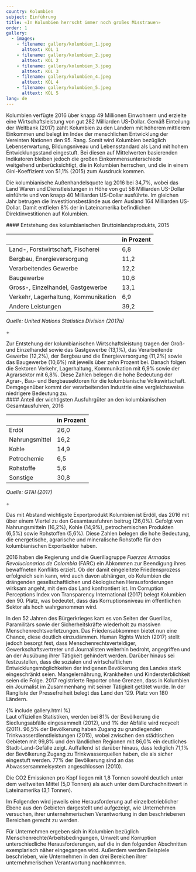 ```yaml
---
country: Kolumbien
subject: Einführung
title: «In Kolumbien herrscht immer noch großes Misstrauen»
order: 1
gallery:
  - images:
    - filename: gallery/kolumbien_1.jpeg
      alttext: KOL 1
    - filename: gallery/kolumbien_2.jpeg
      alttext: KOL 2
    - filename: gallery/kolumbien_3.jpeg
      alttext: KOL 3
    - filename: gallery/kolumbien_4.jpeg
      alttext: KOL 4
    - filename: gallery/kolumbien_5.jpeg
      alttext: KOL 5
lang: de
---
```


<!-- Text mit Sidestory rechts -->
<div class="has-sidestories-right grid" markdown="1">

<div class="content" markdown="1">
Kolumbien verfügte 2016 über knapp 49 Millionen Einwohnern und erzielte eine Wirtschaftsleistung von gut 282 Milliarden US-Dollar. Gemäß Einteilung der Weltbank (2017) zählt Kolumbien zu den Ländern mit höherem mittlerem Einkommen und belegt im Index der menschlichen Entwicklung der Vereinten Nationen den 95. Rang. Somit wird Kolumbien bezüglich Lebenserwartung, Bildungsniveau und Lebensstandard als Land mit hohem Entwicklungsstand eingestuft. Bei diesen auf Mittelwerten basierenden Indikatoren bleiben jedoch die großen Einkommensunterschiede weitgehend unberücksichtigt, die in Kolumbien herrschen, und die in einem Gini-Koeffizient von 51,1% (2015) zum Ausdruck kommen.

Die kolumbianische Außenhandelsquote lag 2016 bei 34,7%, wobei das Land Waren und Dienstleistungen in Höhe von gut 58 Milliarden US-Dollar einführte und von knapp 40 Milliarden US-Dollar ausführte. Im gleichen Jahr betrugen die Investitionsbestände aus dem Ausland 164 Milliarden US-Dollar. Damit entfielen 8% der in Lateinamerika befindlichen Direktinvestitionen auf Kolumbien.
</div>

<div class="sidestory sidestory-right" markdown="1">
#### Entstehung des kolumbianischen Bruttoinlandsprodukts, 2015

 &nbsp; | in Prozent
 --- | ---
 Land-, Forstwirtschaft, Fischerei | 6,8
 Bergbau, Energieversorgung | 11,2
 Verarbeitendes Gewerbe | 12,2
 Baugewerbe | 10,6
 Gross-, Einzelhandel, Gastgewerbe | 13,1
 Verkehr, Lagerhaltung, Kommunikation | 6,9
 Andere Leistungen | 39,2

_Quelle: United Nations Statistics Division (2017a)_
<p class="sidestory-toggle"><span>+</span></p>
</div>

<div class="overlay sidestory-right-content content">
<div class="ss-content" markdown="1">
Zur Entstehung der kolumbianischen Wirtschaftsleistung tragen der Groß- und Einzelhandel sowie das Gastgewerbe (13,1%), das Verarbeitende Gewerbe (12,2%), der Bergbau und die Energieversorgung (11,2%) sowie das Baugewerbe (10,6%) mit jeweils über zehn Prozent bei. Danach folgen die Sektoren Verkehr, Lagerhaltung, Kommunikation mit 6,9% sowie der Agrarsektor mit 6,8%. Diese Zahlen belegen die hohe Bedeutung der Agrar-, Bau- und Bergbausektoren für die kolumbianische Volkswirtschaft. Demgegenüber kommt der verarbeitenden Industrie eine vergleichsweise niedrigere Bedeutung zu.
</div>
</div>

</div>


<!-- Text mit Sidestory links -->
<div class="has-sidestories-left grid" markdown="1">

<div class="sidestory sidestory-left" markdown="1">
#### Anteil der wichtigsten Ausfuhrgüter an den kolumbianischen Gesamtausfuhren, 2016

 &nbsp; | in Prozent
--- | ---
Erdöl | 26,0
Nahrungsmittel | 16,2
Kohle | 14,9
Petrochemie | 6,5
Rohstoffe | 5,6
Sonstige | 30,8

_Quelle: GTAI (2017)_

<p class="sidestory-toggle"><span>+</span></p>
</div>

<div class="overlay sidestory-left-content content">
<div class="ss-content" markdown="1">
Das mit Abstand wichtigste Exportprodukt Kolumbien ist Erdöl, das 2016 mit über einem Viertel zu den Gesamtausfuhren beitrug (26,0%). Gefolgt von Nahrungsmitteln (16,2%), Kohle (14,9%), petrochemischen Produkten (6,5%) sowie Rohstoffen (5,6%). Diese Zahlen belegen die hohe Bedeutung, die energetische, agrarische und mineralische Rohstoffe für den kolumbianischen Exportsektor haben.
</div>
</div>

<div class="content" markdown="1">

2016 haben die Regierung und die Guerillagruppe _Fuerzas Armadas Revolucionarias de Colombia_ (FARC) ein Abkommen zur Beendigung ihres bewaffneten Konflikts erzielt. Ob der damit eingeleitete Friedensprozess erfolgreich sein kann, wird auch davon abhängen, ob Kolumbien die drängenden gesellschaftlichen und ökologischen Herausforderungen wirksam angeht, mit dem das Land konfrontiert ist. Im Corruption Perceptions Index von Transparency International (2017) belegt Kolumbien den 90. Platz, was bedeutet, dass das Korruptionsniveau im öffentlichen Sektor als hoch wahrgenommen wird.

In den 52 Jahren des Bürgerkrieges kam es von Seiten der Guerillas, Paramilitärs sowie der Sicherheitskräfte wiederholt zu massiven Menschenrechtsverletzungen. Das Friedensabkommen bietet nun eine Chance, diese deutlich einzudämmen. Human Rights Watch (2017) stellt jedoch besorgt fest, dass Menschenrechtsverteidiger, Gewerkschaftsvertreter und Journalisten weiterhin bedroht, angegriffen und an der Ausübung ihrer Tätigkeit gehindert werden. Darüber hinaus sei festzustellen, dass die sozialen und wirtschaftlichen Entwicklungsmöglichkeiten der indigenen Bevölkerung des Landes stark eingeschränkt seien. Mangelernährung, Krankheiten und Kindersterblichkeit seien die Folge. 2017 registrierte Reporter ohne Grenzen, dass in Kolumbien ein Journalist im Zusammenhang mit seiner Tätigkeit getötet wurde. In der Rangliste der Pressefreiheit belegt das Land den 129. Platz von 180 Ländern.
</div>

</div>


<div class="media-wrapper">
{% include gallery.html %}
</div>

<div class="content" markdown="1">
Laut offiziellen Statistiken, werden bei 81% der Bevölkerung die Siedlungsabfälle eingesammelt (2012), und 1% der Abfälle wird recycelt (2011). 96,5% der Bevölkerung haben Zugang zu grundlegenden Trinkwasserdienstleistungen (2015), wobei zwischen den städtischen Gebieten mit 99,8% und den ländlichen Regionen mit 86,0% ein deutliches Stadt-Land-Gefälle zeigt. Auffallend ist darüber hinaus, dass lediglich 71,1% der Bevölkerung Zugang zu Trinkwasserquellen haben, die als sicher eingestuft werden. 77% der Bevölkerung sind an das Abwassersammelsystem angeschlossen (2010).

Die CO2 Emissionen pro Kopf liegen mit 1,8 Tonnen sowohl deutlich unter dem weltweiten Mittel (5,0 Tonnen) als auch unter dem Durchschnittwert in Lateinamerika (3,1 Tonnen).

Im Folgenden wird jeweils eine Herausforderung auf einzelbetrieblicher Ebene aus den Gebieten dargestellt und aufgezeigt, wie Unternehmen versuchen, ihrer unternehmerischen Verantwortung in den beschriebenen Bereichen gerecht zu werden.

Für Unternehmen ergeben sich in Kolumbien bezüglich Menschenrechte/Arbeitsbedingungen, Umwelt und Korruption unterschiedliche Herausforderungen, auf die in den folgenden Abschnitten exemplarisch näher eingegangen wird. Außerdem werden Beispiele beschrieben, wie Unternehmen in den drei Bereichen ihrer unternehmerischen Verantwortung nachkommen.
</div>
